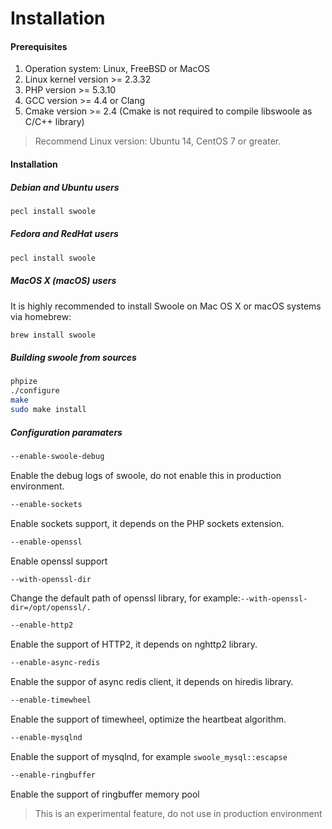 # Installation

#### Prerequisites

1. Operation system: Linux, FreeBSD or MacOS
2. Linux kernel version &gt;= 2.3.32
3. PHP version &gt;= 5.3.10
4. GCC version &gt;= 4.4 or Clang
5. Cmake version &gt;= 2.4 \(Cmake is not required to compile libswoole as C/C++ library\)

> Recommend Linux version: Ubuntu 14, CentOS 7 or greater.

#### Installation

##### Debian and Ubuntu users

``` bash
pecl install swoole
```

##### Fedora and RedHat users

``` bash
pecl install swoole
```

##### MacOS X \(macOS\) users

It is highly recommended to install Swoole on Mac OS X or macOS systems via homebrew:

``` bash
brew install swoole
```

##### Building swoole from sources

``` bash
phpize
./configure
make 
sudo make install
```

##### Configuration paramaters

``` bash
--enable-swoole-debug
```

Enable the debug logs of swoole, do not enable this in production environment.

``` bash
--enable-sockets
```

Enable sockets support, it depends on the PHP sockets extension. 

``` bash
--enable-openssl
``` 

Enable openssl support

``` bash
--with-openssl-dir
```

Change the default path of openssl library, for example:`--with-openssl-dir=/opt/openssl/.`

``` bash
--enable-http2
```

Enable the support of HTTP2, it depends on nghttp2 library.

``` bash
--enable-async-redis
```

Enable the suppor of async redis client, it depends on hiredis library.

``` bash
--enable-timewheel
```

Enable the support of timewheel, optimize the heartbeat algorithm.

``` bash
--enable-mysqlnd
```

Enable the support of mysqlnd, for example `swoole_mysql::escapse`

``` bash
--enable-ringbuffer
```

Enable the support of ringbuffer memory pool

> This is an experimental feature, do not use in production environment



